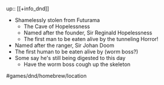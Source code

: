 up:: [[+info_dnd]]

- Shamelessly stolen from Futurama
	- The Cave of Hopelessness
	- Named after the founder, Sir Reginald Hopelessness
	- The first man to be eaten alive by the tunneling Horror!
- Named after the ranger, Sir Johan Doom
- The first human to be eaten alive by (worm boss?)
- Some say he's still being digested to this day
	- Have the worm boss cough up the skeleton

#games/dnd/homebrew/location